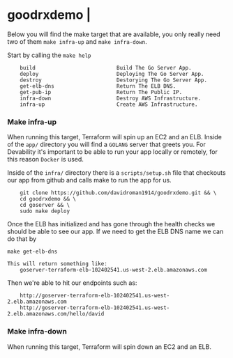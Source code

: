 # goodrxdemo |

Below you will find the make target that are available, you only really need two of them `make infra-up` and `make infra-down`. 

Start by calling the `make help` 
```
    build                          Build The Go Server App.
    deploy                         Deploying The Go Server App.
    destroy                        Destorying The Go Server App.
    get-elb-dns                    Return The ELB DNS.
    get-pub-ip                     Return The Public IP.
    infra-down                     Destroy AWS Infrastructure.
    infra-up                       Create AWS Infrastructure.
```

### Make infra-up 
When running this target, Terraform will spin up an EC2 and an ELB.  Inside of the `app/` directory you will find a `GOLANG` server that greets you. For Devability it's important to be able to run your app locally or remotely, for this reason `Docker` is used. 

Inside of the `infra/` directory there is a `scripts/setup.sh` file that checkouts our app from github and calls make to run the app for us. 
```
    git clone https://github.com/davidroman1914/goodrxdemo.git && \
    cd goodrxdemo && \
    cd goserver && \
    sudo make deploy
``` 

Once the ELB has initialized and has gone through the health checks we should be able to see our app. If we need to get the ELB DNS name we can do that by 
``` 
make get-elb-dns

This will return something like:
    goserver-terraform-elb-102402541.us-west-2.elb.amazonaws.com
```
Then we're able to hit our endpoints such as: 
```
    http://goserver-terraform-elb-102402541.us-west-2.elb.amazonaws.com
    http://goserver-terraform-elb-102402541.us-west-2.elb.amazonaws.com/hello/david
```
    

### Make infra-down 
When running this target, Terraform will spin down an EC2 and an ELB. 
